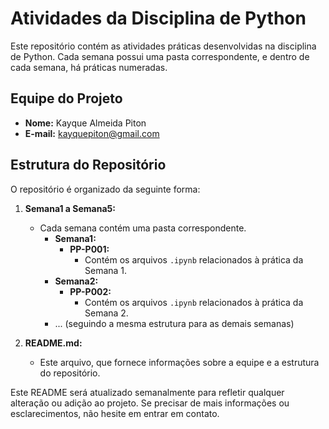 # Atividades da Disciplina de Python

Este repositório contém as atividades práticas desenvolvidas na disciplina de Python. Cada semana possui uma pasta correspondente, e dentro de cada semana, há práticas numeradas.

## Equipe do Projeto

- **Nome:** Kayque Almeida Piton
- **E-mail:** kayquepiton@gmail.com

## Estrutura do Repositório

O repositório é organizado da seguinte forma:

1. **Semana1 a Semana5:**
   - Cada semana contém uma pasta correspondente.
      - **Semana1:**
         - **PP-P001:**
            - Contém os arquivos `.ipynb` relacionados à prática da Semana 1.
      - **Semana2:**
         - **PP-P002:**
            - Contém os arquivos `.ipynb` relacionados à prática da Semana 2.
      - ... (seguindo a mesma estrutura para as demais semanas)

2. **README.md:**
   - Este arquivo, que fornece informações sobre a equipe e a estrutura do repositório.

Este README será atualizado semanalmente para refletir qualquer alteração ou adição ao projeto. Se precisar de mais informações ou esclarecimentos, não hesite em entrar em contato.
